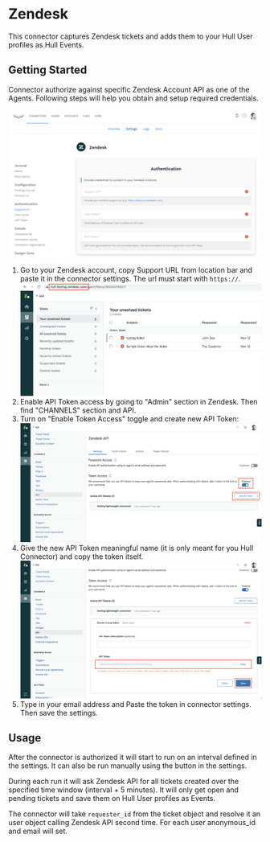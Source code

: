 # Zendesk

This connector captures Zendesk tickets and adds them to your Hull User profiles as Hull Events.

## Getting Started

Connector authorize against specific Zendesk Account API as one of the Agents.
Following steps will help you obtain and setup required credentials.

![Obtain Zendesk Support Url](./docs/zendesk-settings.png)

1. Go to your Zendesk account, copy Support URL from location bar and paste it in the connector settings. The url must start with `https://`.
   ![Obtain Zendesk Support Url](./docs/zendesk-support-url.png)
2. Enable API Token access by going to "Admin" section in Zendesk. Then find "CHANNELS" section and API.
3. Turn on "Enable Token Access" toggle and create new API Token:
   ![Obtain Zendesk Support Url](./docs/zendesk-api-token1.png)
4. Give the new API Token meaningful name (it is only meant for you Hull Connector) and copy the token itself.
   ![Obtain Zendesk Support Url](./docs/zendesk-api-token2.png)
5. Type in your email address and Paste the token in connector settings. Then save the settings.

## Usage

After the connector is authorized it will start to run on an interval defined in the settings.
It can also be run manually using the button in the settings.

During each run it will ask Zendesk API for all tickets created over the specified time window (interval + 5 minutes).
It will only get open and pending tickets and save them on Hull User profiles as Events.

The connector will take `requester_id` from the ticket object and resolve it an user object calling Zendesk API second time.
For each user anonymous_id and email will set.
